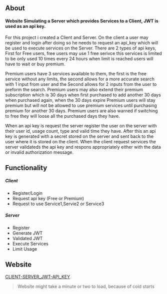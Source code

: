## About

#### Website Simulating a Server which provides Services to a Client, JWT is used as an api key.
For this project i created a Client and Server. On the client a user may register and login after doing so he needs to request an api_key which will be used to execute services on the Server. There are 2 types of api keys, First for Free users, free users may use 1 free serivce this services is limited to be only used 10 times every 24 hours when limit is reached users will have to wait or buy premium.

Premium users have 3 services available to them, the first is the free service without any limits, the second allows for a more accurate search with 1 input from user and the Second allows for 2 inputs from the user to preform the search.
Premium users may also extend their premium subscription which is 30 days when first purchased to add another 30 days when purchased again, when the 30 days expire Premium users will stay premium but will not be allowed to use premium services until purchasing premium for another 30 days.
Premium users are also warned if switching to free they will loose all the purchased days they have.

When an api key is request the server register the user on the server with their user id, usage count, type and valid time they have. After this an api key is generated with a secret stored on the server and sent back to the user where it is stored on the client. When the client request services the server validateds the api key and respons appropriately either with the data or invalid authorization message.

## Functionality
##### Client
* Register/Login
* Request api key (Free or Premium)
* Request to use Service1,Servie2 or Service3

##### Server
* Register
* Generate JWT
* Validated JWT
* Execute Services
* Limit Usage

## Website
[CLIENT-SERVER_JWT-API_KEY](http://jwt-ca3.herokuapp.com/controller/)
> Website might take a minute or two to load, because of cold starts
